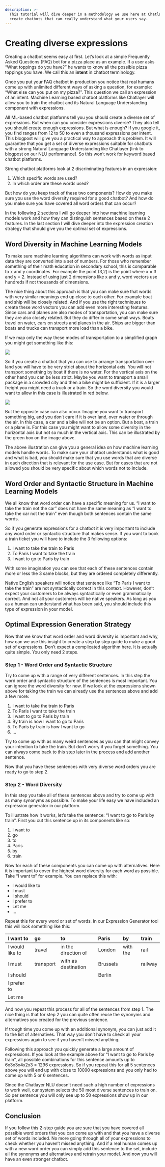 ```yaml
---
description: >-
  This tutorial will dive deeper in a methodology we use here at Chatlayer to
  create chatbots that can really understand what your users say.
---
```


# Creating diverse expressions

Creating a chatbot seems easy at first. Let’s look at a simple Frequently Asked Questions \(FAQ\) bot for a pizza place as an example. If a user asks “What toppings do you have?” he wants to know all the possible pizza toppings you have. We call this an **intent** in chatbot terminology.

Once you put your FAQ chatbot in production you notice that real humans come up with unlimited different ways of asking a question, for example: “What else can you put on my pizza?”. This question we call an expression of an intent. Machine Learning based chatbot platforms like Chatlayer will allow you to train the chatbot and its Natural Language Understanding component with expressions.

All ML-based chatbot platforms tell you you should create a diverse set of expressions. But when can you consider expressions diverse? They also tell you should create enough expressions. But what is enough? If you google it, you find ranges from 12 to 50 to even a thousand expressions per intent. This blogpost will give you a practical way to approach this problem. It will guarantee that you get a set of diverse expressions suitable for chatbots with a strong Natural Language Understanding like Chatlayer \[link to blogpost on our NLU performance\]. So this won’t work for keyword based chatbot platforms.

Strong chatbot platforms look at 2 discriminating features in an expression:

1. Which specific words are used?
2. In which order are these words used?

But how do you keep track of these two components? How do you make sure you use the word diversity required for a good chatbot? And how do you make sure you have covered all word orders that can occur?

In the following 2 sections I will go deeper into how machine learning models work and how they can distinguish sentences based on these 2 features. In the last section I will dive deeper into the expression creation strategy that should give you the optimal set of expressions.

## **Word Diversity in Machine Learning Models**

To make sure machine learning algorithms can work with words as input data they are converted into a set of numbers. For those who remember something of their math education in secondary school, this is comparable to x and y coordinates. For example the point \(3,2\) is the point where x = 3 and y = 2. Instead of using just 2 dimensions like x and y, word vectors use hundreds if not thousands of dimensions.

The nice thing about this approach is that you can make sure that words with very similar meanings end up close to each other. For example boat and ship will be closely related. And if you use the right techniques to create these word vectors you can add even more interesting features. Since cars and planes are also modes of transportation, you can make sure they are also closely related. But they do differ in some small ways. Boats travel on water, cars on streets and planes in the air. Ships are bigger than boats and trucks can transport more load than a bike.

If we map only the way these modes of transportation to a simplified graph you might get something like this:

![](../.gitbook/assets/image%20%28315%29.png)

So if you create a chatbot that you can use to arrange transportation over land you will have to be very strict about the horizontal axis. You will not transport something by boat if there is no water. For the vertical axis on the other hand you can be less strict. Maybe you want to transport a small package in a crowded city and then a bike might be sufficient. If it is a larger freight you might need a truck or a train. So the word diversity you would want to allow in this case is illustrated in red below.

![](../.gitbook/assets/image%20%28314%29.png)

But the opposite case can also occur. Imagine you want to transport something big, and you don’t care if it is over land, over water or through the air. In this case, a car and a bike will not be an option. But a boat, a train or a plane is. For this case you might want to allow some diversity in the horizontal axis but not so much in the vertical axis. This can be illustrated by the green box on the image above.

The above illustration can give you a general idea on how machine learning models handle words. To make sure your chatbot understands what is good and what is bad, you should make sure that you use words that are diverse in each direction that is relevant for the use case. But for cases that are not allowed you should be very specific about which words not to include.

## **Word Order and Syntactic Structure in Machine Learning Models**

We all know that word order can have a specific meaning for us. “I want to take the train not the car” does not have the same meaning as “I want to take the car not the train” even though both sentences contain the same words.

So if you generate expressions for a chatbot it is very important to include any word order or syntactic structure that makes sense. If you want to book a train ticket you will have to include the 3 following options:

1. I want to take the train to Paris
2. To Paris I want to take the train
3. I want to go to Paris by train

With some imagination you can see that each of these sentences contain more or less the 3 same blocks, but they are ordered completely differently.

Native English speakers will notice that sentence like “To Paris I want to take the train” are not syntactically correct in this context. However, don’t expect your customers to be always syntactically or even grammatically correct. And not all your customers will be native speakers. As long as you as a human can understand what has been said, you should include this type of expression in your model.

## **Optimal Expression Generation Strategy**

Now that we know that word order and word diversity is important and why, how can we use this insight to create a step by step guide to make a good set of expressions. Don’t expect a complicated algorithm here. It is actually quite simple. You only need 2 steps.

### Step 1 - Word Order and Syntactic Structure

Try to come up with a range of very different sentences. In this step the word order and syntactic structure of the sentences is most important. You can ignore the word diversity for now. If we look at the expressions shown above for taking the train we can already use the sentences above and add a few more:

1. I want to take the train to Paris
2. To Paris i want to take the train
3. I want to go to Paris by train
4. By train is how I want to go to Paris
5. To Paris by train is how I want to go
6. …

Try to come up with as many weird sentences as you can that might convey your intention to take the train. But don’t worry if you forget something. You can always come back to this step later in the process and add another sentence.

Now that you have these sentences with very diverse word orders you are ready to go to step 2.

### Step 2 - Word Diversity

In this step you take all of these sentences above and try to come up with as many synonyms as possible. To make your life easy we have included an expression generator in our platform.

To illustrate how it works, let’s take the sentence: “I want to go to Paris by train”. First you cut this sentence up in its components like so:

1. I want to
2. go
3. to
4. Paris
5. by
6. train

Now for each of these components you can come up with alternatives. Here it is important to cover the highest word diversity for each word as possible. Take “I want to” for example. You can replace this with:

* I would like to
* I must
* I should
* I prefer to
* Let me
* …

Repeat this for every word or set of words. In our Expression Generator tool this will look something like this:

| I want to  | go  | to  | Paris  | by  | train  |
| :--- | :--- | :--- | :--- | :--- | :--- |
| I would like to  | travel  | in the direction of  | London  | with the  | rail  |
| I must  | transport  | with as destination  | Brussels  |  | railway  |
| I should  |  |  | Berlin  |  |  |
| I prefer to  |  |  |  |  |  |
| Let me  |  |  |  |  |  |

And now you repeat this process for all of the sentences from step 1. The nice thing is that for step 2 you can quite often reuse the synonyms and alternatives you created for the previous sentence.

If trough time you come up with an additional synonym, you can just add it to the list of alternatives. That way you don’t have to check all your expressions again to see if you haven’t missed anything.

Following this approach you quickly generate a large amount of expressions. If you look at the example above for “I want to go to Paris by train”, all possible combinations for this sentence amounts up to 6x3x3x4x2x3 = 1296 expressions. So if you repeat this for all 5 sentences above you will end up with close to 10000 expressions and you only had to come up with 5 or 6 sentences.

Since the Chatlayer NLU doesn’t need such a high number of expressions to work well, our system selects the 50 most diverse sentences to train on. So per sentence you will only see up to 50 expressions show up in our platform.

## **Conclusion**

If you follow this 2-step guide you are sure that you have covered all possible word orders that you can come up with and that you have a diverse set of words included. No more going through all of your expressions to check whether you haven’t missed anything. And if a real human comes up with a new word order you can simply add this sentence to the set, include all the synonyms and alternatives and retrain your model. And now you will have an even stronger chatbot.

